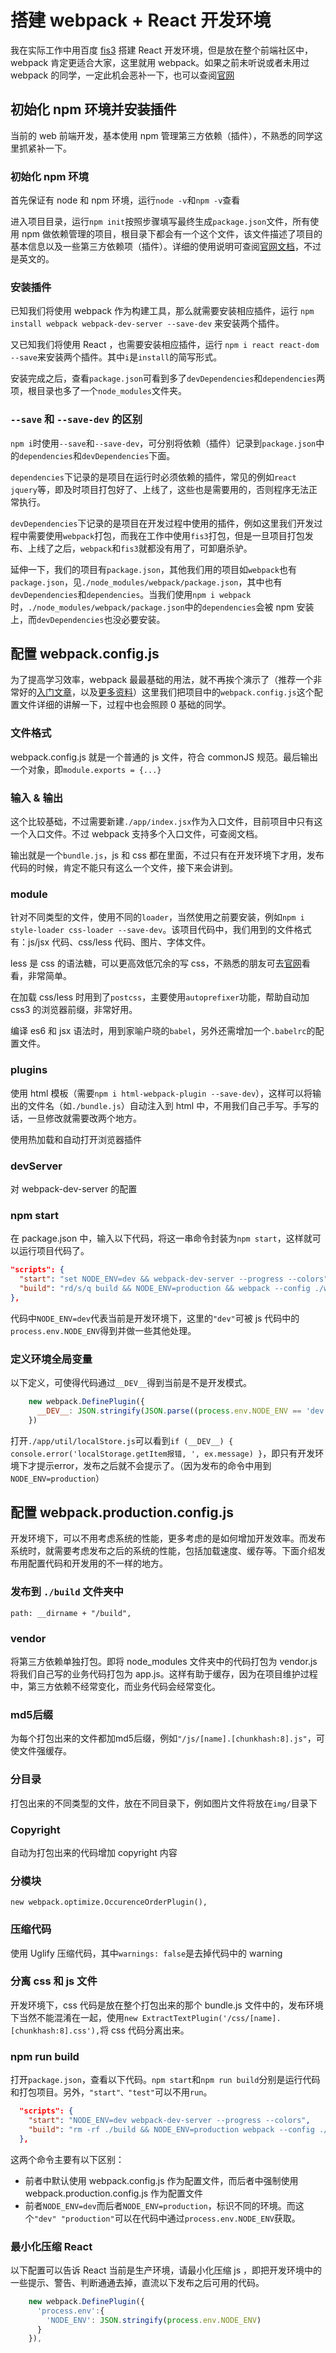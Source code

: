 
# 搭建 webpack + React 开发环境

我在实际工作中用百度 [fis3](http://fis.baidu.com/) 搭建 React 开发环境，但是放在整个前端社区中，webpack 肯定更适合大家，这里就用 webpack。如果之前未听说或者未用过 webpack 的同学，一定此机会恶补一下，也可以查阅[官网](https://webpack.github.io/)

## 初始化 npm 环境并安装插件

当前的 web 前端开发，基本使用 npm 管理第三方依赖（插件），不熟悉的同学这里抓紧补一下。

### 初始化 npm 环境

首先保证有 node 和 npm 环境，运行`node -v`和`npm -v`查看

进入项目目录，运行`npm init`按照步骤填写最终生成`package.json`文件，所有使用 npm 做依赖管理的项目，根目录下都会有一个这个文件，该文件描述了项目的基本信息以及一些第三方依赖项（插件）。详细的使用说明可查阅[官网文档](https://docs.npmjs.com/)，不过是英文的。

### 安装插件

已知我们将使用 webpack 作为构建工具，那么就需要安装相应插件，运行 `npm install webpack webpack-dev-server --save-dev` 来安装两个插件。

又已知我们将使用 React ，也需要安装相应插件，运行 `npm i react react-dom --save`来安装两个插件。其中`i`是`install`的简写形式。

安装完成之后，查看`package.json`可看到多了`devDependencies`和`dependencies`两项，根目录也多了一个`node_modules`文件夹。

### `--save` 和 `--save-dev` 的区别

`npm i`时使用`--save`和`--save-dev`，可分别将依赖（插件）记录到`package.json`中的`dependencies`和`devDependencies`下面。

`dependencies`下记录的是项目在运行时必须依赖的插件，常见的例如`react` `jquery`等，即及时项目打包好了、上线了，这些也是需要用的，否则程序无法正常执行。

`devDependencies`下记录的是项目在开发过程中使用的插件，例如这里我们开发过程中需要使用`webpack`打包，而我在工作中使用`fis3`打包，但是一旦项目打包发布、上线了之后，`webpack`和`fis3`就都没有用了，可卸磨杀驴。

延伸一下，我们的项目有`package.json`，其他我们用的项目如`webpack`也有`package.json`，见`./node_modules/webpack/package.json`，其中也有`devDependencies`和`dependencies`。当我们使用`npm i webpack`时，`./node_modules/webpack/package.json`中的`dependencies`会被 npm 安装上，而`devDependencies`也没必要安装。




## 配置 webpack.config.js

为了提高学习效率，webpack 最最基础的用法，就不再挨个演示了（推荐一个非常好的[入门文章](https://segmentfault.com/a/1190000006178770)，以及[更多资料](https://github.com/frontendmap/frontendmap/blob/master/source-env/build/pack.md)）这里我们把项目中的`webpack.config.js`这个配置文件详细的讲解一下，过程中也会照顾 0 基础的同学。

### 文件格式

webpack.config.js 就是一个普通的 js 文件，符合 commonJS 规范。最后输出一个对象，即`module.exports = {...}`

### 输入 & 输出

这个比较基础，不过需要新建`./app/index.jsx`作为入口文件，目前项目中只有这一个入口文件。不过 webpack 支持多个入口文件，可查阅文档。

输出就是一个`bundle.js`，js 和 css 都在里面，不过只有在开发环境下才用，发布代码的时候，肯定不能只有这么一个文件，接下来会讲到。

### module

针对不同类型的文件，使用不同的`loader`，当然使用之前要安装，例如`npm i style-loader css-loader --save-dev`。该项目代码中，我们用到的文件格式有：js/jsx 代码、css/less 代码、图片、字体文件。

less 是 css 的语法糖，可以更高效低冗余的写 css，不熟悉的朋友可去[官网](http://lesscss.cn/)看看，非常简单。

在加载 css/less 时用到了`postcss`，主要使用`autoprefixer`功能，帮助自动加 css3 的浏览器前缀，非常好用。

编译 es6 和 jsx 语法时，用到家喻户晓的`babel`，另外还需增加一个`.babelrc`的配置文件。

### plugins

使用 html 模板（需要`npm i html-webpack-plugin --save-dev`），这样可以将输出的文件名（如`./bundle.js`）自动注入到 html 中，不用我们自己手写。手写的话，一旦修改就需要改两个地方。

使用热加载和自动打开浏览器插件

### devServer

对 webpack-dev-server 的配置

### npm start

在 package.json 中，输入以下代码，将这一串命令封装为`npm start`，这样就可以运行项目代码了。

```json
"scripts": {
  "start": "set NODE_ENV=dev && webpack-dev-server --progress --colors",
  "build": "rd/s/q build && NODE_ENV=production && webpack --config ./webpack.production.config.js --progress --colors"
},
```

代码中`NODE_ENV=dev`代表当前是开发环境下，这里的`"dev"`可被 js 代码中的`process.env.NODE_ENV`得到并做一些其他处理。

### 定义环境全局变量

以下定义，可使得代码通过`__DEV__`得到当前是不是开发模式。

```js
    new webpack.DefinePlugin({
      __DEV__: JSON.stringify(JSON.parse((process.env.NODE_ENV == 'dev') || 'false'))
    })
```

打开`./app/util/localStore.js`可以看到`if (__DEV__) { console.error('localStorage.getItem报错, ', ex.message) }`，即只有开发环境下才提示error，发布之后就不会提示了。（因为发布的命令中用到`NODE_ENV=production`）





## 配置 webpack.production.config.js

开发环境下，可以不用考虑系统的性能，更多考虑的是如何增加开发效率。而发布系统时，就需要考虑发布之后的系统的性能，包括加载速度、缓存等。下面介绍发布用配置代码和开发用的不一样的地方。

### 发布到 `./build` 文件夹中

`path: __dirname + "/build",`

### vendor

将第三方依赖单独打包。即将 node_modules 文件夹中的代码打包为 vendor.js 将我们自己写的业务代码打包为 app.js。这样有助于缓存，因为在项目维护过程中，第三方依赖不经常变化，而业务代码会经常变化。

### md5后缀

为每个打包出来的文件都加md5后缀，例如`"/js/[name].[chunkhash:8].js"`，可使文件强缓存。

### 分目录

打包出来的不同类型的文件，放在不同目录下，例如图片文件将放在`img/`目录下

### Copyright

自动为打包出来的代码增加 copyright 内容

### 分模块

`new webpack.optimize.OccurenceOrderPlugin(),`

### 压缩代码

使用 Uglify 压缩代码，其中`warnings: false`是去掉代码中的 warning

### 分离 css 和 js 文件

开发环境下，css 代码是放在整个打包出来的那个 bundle.js 文件中的，发布环境下当然不能混淆在一起，使用`new ExtractTextPlugin('/css/[name].[chunkhash:8].css'),`将 css 代码分离出来。

### npm run build

打开`package.json`，查看以下代码。`npm start`和`npm run build`分别是运行代码和打包项目。另外，`"start"、"test"`可以不用`run`。

```json
  "scripts": {
    "start": "NODE_ENV=dev webpack-dev-server --progress --colors",
    "build": "rm -rf ./build && NODE_ENV=production webpack --config ./webpack.production.config.js --progress --colors"
  },
```

这两个命令主要有以下区别：

- 前者中默认使用 webpack.config.js 作为配置文件，而后者中强制使用 webpack.production.config.js 作为配置文件
- 前者`NODE_ENV=dev`而后者`NODE_ENV=production`，标识不同的环境。而这个`"dev" "production"`可以在代码中通过`process.env.NODE_ENV`获取。

### 最小化压缩 React

以下配置可以告诉 React 当前是生产环境，请最小化压缩 js ，即把开发环境中的一些提示、警告、判断通通去掉，直流以下发布之后可用的代码。

```js
    new webpack.DefinePlugin({
      'process.env':{
        'NODE_ENV': JSON.stringify(process.env.NODE_ENV)
      }
    }),
```


